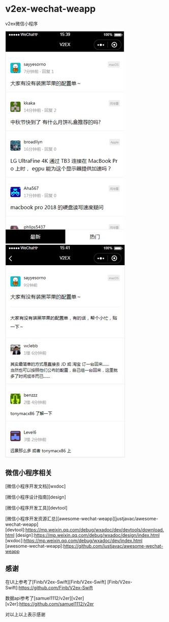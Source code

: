 # v2ex-wechat-weapp
v2ex微信小程序

![s1](https://github.com/Yunshan-Lew/v2ex/blob/master/image/view1.png)
![s2](https://github.com/Yunshan-Lew/v2ex/blob/master/image/view2.png)

## 微信小程序相关
[微信小程序开发文档][wxdoc]

[微信小程序设计指南][design]

[微信小程序开发工具][devtool]

[微信小程序开发资源汇总][awesome-wechat-weapp][justjavac/awesome-wechat-weapp]
[devtool]:https://mp.weixin.qq.com/debug/wxadoc/dev/devtools/download.html
[design]:https://mp.weixin.qq.com/debug/wxadoc/design/index.html
[wxdoc]:https://mp.weixin.qq.com/debug/wxadoc/dev/index.html
[awesome-wechat-weapp]:https://github.com/justjavac/awesome-wechat-weapp

## 感谢
在UI上参考了[Finb/V2ex-Swift][Finb/V2ex-Swift]
[Finb/V2ex-Swift]:https://github.com/Finb/V2ex-Swift

数据api参考了[samuel1112/v2er][v2er]
[v2er]:https://github.com/samuel1112/v2er

对以上以上表示感谢
